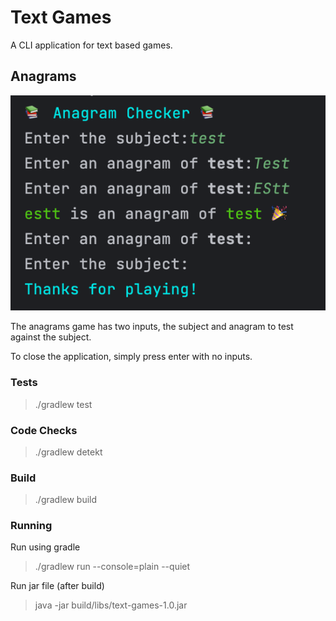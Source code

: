 # Text Games
A CLI application for text based games.

## Anagrams
![App Screenshot](app-screenshot.png?raw=true "App Screenshot")

The anagrams game has two inputs, the subject and anagram to test against the subject.

To close the application, simply press enter with no inputs.

### Tests
> ./gradlew test

### Code Checks
> ./gradlew detekt

### Build
> ./gradlew build

### Running
Run using gradle
> ./gradlew run --console=plain --quiet

Run jar file (after build)
> java -jar build/libs/text-games-1.0.jar